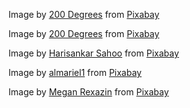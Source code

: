 Image by <a href="https://pixabay.com/users/200degrees-2051452/?utm_source=link-attribution&utm_medium=referral&utm_campaign=image&utm_content=1995426">200 Degrees</a> from <a href="https://pixabay.com//?utm_source=link-attribution&utm_medium=referral&utm_campaign=image&utm_content=1995426">Pixabay</a>

Image by <a href="https://pixabay.com/users/200degrees-2051452/?utm_source=link-attribution&utm_medium=referral&utm_campaign=image&utm_content=1684601">200 Degrees</a> from <a href="https://pixabay.com//?utm_source=link-attribution&utm_medium=referral&utm_campaign=image&utm_content=1684601">Pixabay</a>

Image by <a href="https://pixabay.com/users/hsaart-8633812/?utm_source=link-attribution&utm_medium=referral&utm_campaign=image&utm_content=4989678">Harisankar Sahoo</a> from <a href="https://pixabay.com//?utm_source=link-attribution&utm_medium=referral&utm_campaign=image&utm_content=4989678">Pixabay</a>

Image by <a href="https://pixabay.com/users/almariel1-1434169/?utm_source=link-attribution&utm_medium=referral&utm_campaign=image&utm_content=1063849">almariel1</a> from <a href="https://pixabay.com//?utm_source=link-attribution&utm_medium=referral&utm_campaign=image&utm_content=1063849">Pixabay</a>

Image by <a href="https://pixabay.com/users/megan_rexazin-6742250/?utm_source=link-attribution&utm_medium=referral&utm_campaign=image&utm_content=4625654">Megan Rexazin</a> from <a href="https://pixabay.com//?utm_source=link-attribution&utm_medium=referral&utm_campaign=image&utm_content=4625654">Pixabay</a>